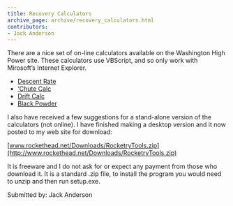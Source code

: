 ```yaml
---
title: Recovery Calculators
archive_page: archive/recovery_calculators.html
contributors:
- Jack Anderson
---
```

There are a nice set of on-line calculators available on the Washington High Power site.
These calculators use VBScript, and so only work with Mirosoft’s Internet Explorer.

- [Descent Rate](http://www.washingtonhighpower.com/Descent%20Rate.htm)
- [‘Chute Calc](http://www.washingtonhighpower.com/Chute%20Calculator.htm)
- [Drift Calc](http://www.washingtonhighpower.com/drift_calculator.htm)
- [Black Powder](http://www.washingtonhighpower.com/black_powder_calculator.htm)

I also have received a few suggestions for a stand-alone version of the calculators (not online).
I have finished making a desktop version and it now posted to my web site for download:

[www.rockethead.net/Downloads/RocketryTools.zip](http://www.rockethead.net/Downloads/RocketryTools.zip)

It is freeware and I do not ask for or expect any payment from those who download it.
It is a standard .zip file, to install the program you would need to unzip and then run setup.exe.

Submitted by: Jack Anderson

